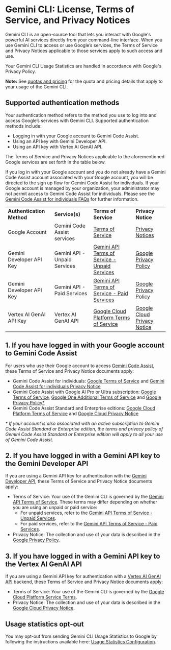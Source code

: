 # Gemini CLI: License, Terms of Service, and Privacy Notices

Gemini CLI is an open-source tool that lets you interact with Google's powerful AI services directly from your command-line interface. When you use Gemini CLI to access or use Google’s services, the Terms of Service and Privacy Notices applicable to those services apply to such access and use.

Your Gemini CLI Usage Statistics are handled in accordance with Google's Privacy Policy.

**Note:** See [quotas and pricing](/docs/quota-and-pricing.md) for the quota and pricing details that apply to your usage of the Gemini CLI.

## Supported authentication methods

Your authentication method refers to the method you use to log into and access Google’s services with Gemini CLI. Supported authentication methods include:

- Logging in with your Google account to Gemini Code Assist.
- Using an API key with Gemini Developer API.
- Using an API key with Vertex AI GenAI API.

The Terms of Service and Privacy Notices applicable to the aforementioned Google services are set forth in the table below.

If you log in with your Google account and you do not already have a Gemini Code Assist account associated with your Google account, you will be directed to the sign up flow for Gemini Code Assist for individuals. If your Google account is managed by your organization, your administrator may not permit access to Gemini Code Assist for individuals. Please see the [Gemini Code Assist for individuals FAQs](https://developers.google.com/gemini-code-assist/resources/faqs) for further information.

<table>
  <tr>
   <td><strong>Authentication Method</strong>
   </td>
   <td><strong>Service(s)</strong>
   </td>
   <td><strong>Terms of Service</strong>
   </td>
   <td><strong>Privacy Notice</strong>
   </td>
  </tr>
  <tr>
   <td>Google Account
   </td>
   <td>Gemini Code Assist services
   </td>
   <td><a href="https://developers.google.com/gemini-code-assist/resources/privacy-notices">Terms of Service</a>
   </td>
   <td><a href="https://developers.google.com/gemini-code-assist/resources/privacy-notices">Privacy Notices</a>
   </td>
  </tr>
  <tr>
   <td>Gemini Developer API Key
   </td>
   <td>Gemini API - Unpaid Services
   </td>
   <td><a href="https://ai.google.dev/gemini-api/terms#unpaid-services">Gemini API Terms of Service - Unpaid Services</a>
   </td>
   <td><a href="https://policies.google.com/privacy">Google Privacy Policy</a>
   </td>
  </tr>
  <tr>
   <td>Gemini Developer API Key
   </td>
   <td>Gemini API - Paid Services
   </td>
   <td><a href="https://ai.google.dev/gemini-api/terms#paid-services">Gemini API Terms of Service - Paid Services</a>
   </td>
   <td><a href="https://policies.google.com/privacy">Google Privacy Policy</a>
   </td>
  </tr>
  <tr>
   <td>Vertex AI GenAI API Key
   </td>
   <td>Vertex AI GenAI API 
   </td>
   <td><a href="https://cloud.google.com/terms/service-terms/">Google Cloud Platform Terms of Service</a>
   </td>
   <td><a href="https://cloud.google.com/terms/cloud-privacy-notice">Google Cloud Privacy Notice</a>
   </td>
  </tr>
</table>

## 1. If you have logged in with your Google account to Gemini Code Assist

For users who use their Google account to access [Gemini Code Assist](https://codeassist.google), these Terms of Service and Privacy Notice documents apply:

- Gemini Code Assist for individuals: [Google Terms of Service](https://policies.google.com/terms) and [Gemini Code Assist for individuals Privacy Notice](https://developers.google.com/gemini-code-assist/resources/privacy-notice-gemini-code-assist-individuals)
- Gemini Code Assist with Google AI Pro or Ultra subscription: [Google Terms of Service](https://policies.google.com/terms), [Google One Additional Terms of Service](https://one.google.com/terms-of-service) and [Google Privacy Policy\*](https://policies.google.com/privacy)
- Gemini Code Assist Standard and Enterprise editions: [Google Cloud Platform Terms of Service](https://cloud.google.com/terms) and [Google Cloud Privacy Notice](https://cloud.google.com/terms/cloud-privacy-notice)

_\* If your account is also associated with an active subscription to Gemini Code Assist Standard or Enterprise edition, the terms and privacy policy of Gemini Code Assist Standard or Enterprise edition will apply to all your use of Gemini Code Assist._

## 2. If you have logged in with a Gemini API key to the Gemini Developer API

If you are using a Gemini API key for authentication with the [Gemini Developer API](https://ai.google.dev/gemini-api/docs), these Terms of Service and Privacy Notice documents apply:

- Terms of Service: Your use of the Gemini CLI is governed by the [Gemini API Terms of Service](https://ai.google.dev/gemini-api/terms). These terms may differ depending on whether you are using an unpaid or paid service:
  - For unpaid services, refer to the [Gemini API Terms of Service - Unpaid Services](https://ai.google.dev/gemini-api/terms#unpaid-services).
  - For paid services, refer to the [Gemini API Terms of Service - Paid Services](https://ai.google.dev/gemini-api/terms#paid-services).
- Privacy Notice: The collection and use of your data is described in the [Google Privacy Policy](https://policies.google.com/privacy).

## 3. If you have logged in with a Gemini API key to the Vertex AI GenAI API

If you are using a Gemini API key for authentication with a [Vertex AI GenAI API](https://cloud.google.com/vertex-ai/generative-ai/docs/reference/rest) backend, these Terms of Service and Privacy Notice documents apply:

- Terms of Service: Your use of the Gemini CLI is governed by the [Google Cloud Platform Service Terms](https://cloud.google.com/terms/service-terms/).
- Privacy Notice: The collection and use of your data is described in the [Google Cloud Privacy Notice](https://cloud.google.com/terms/cloud-privacy-notice).

## Usage statistics opt-out

You may opt-out from sending Gemini CLI Usage Statistics to Google by following the instructions available here: [Usage Statistics Configuration](https://github.com/google-gemini/gemini-cli/blob/main/docs/get-started/configuration.md#usage-statistics).
